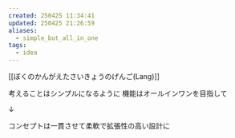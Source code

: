 ```yaml
---
created: 250425 11:34:41
updated: 250425 21:26:59
aliases:
  - simple_but_all_in_one
tags:
  - idea
---
```

[[ぼくのかんがえたさいきょうのげんご(Lang)]]

考えることはシンプルになるように
機能はオールインワンを目指して

↓

コンセプトは一貫させて柔軟で拡張性の高い設計に
